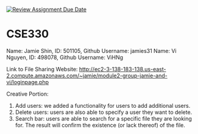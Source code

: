 [![Review Assignment Due Date](https://classroom.github.com/assets/deadline-readme-button-24ddc0f5d75046c5622901739e7c5dd533143b0c8e959d652212380cedb1ea36.svg)](https://classroom.github.com/a/hkY6Us38)
# CSE330
Name: Jamie Shin, ID: 501105, Github Username: jamies31
Name: Vi Nguyen, ID: 498078, Github Username: ViHNg

Link to File Sharing Website: http://ec2-3-138-183-138.us-east-2.compute.amazonaws.com/~jamie/module2-group-jamie-and-vi/loginpage.php

Creative Portion:
1. Add users: we added a functionality for users to add additional users.
2. Delete users: users are also able to specify a user they want to delete.
3. Search bar: users are able to search for a specific file they are looking for. The result will confirm the existence (or lack thereof) of the file. 

